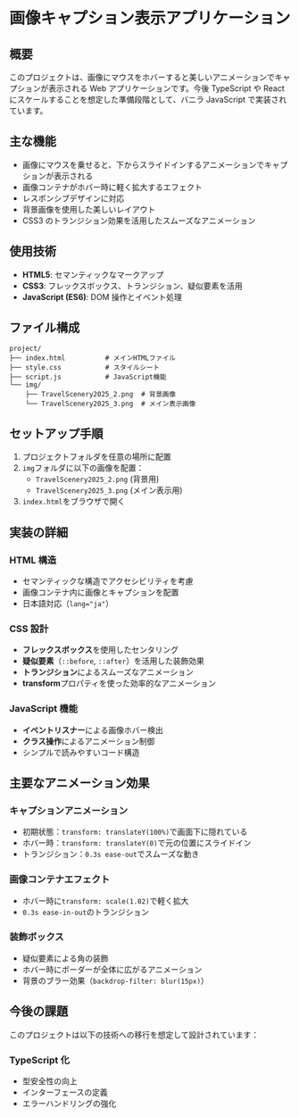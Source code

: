 # 画像キャプション表示アプリケーション

## 概要

このプロジェクトは、画像にマウスをホバーすると美しいアニメーションでキャプションが表示される Web アプリケーションです。今後 TypeScript や React にスケールすることを想定した準備段階として、バニラ JavaScript で実装されています。

## 主な機能

- 画像にマウスを乗せると、下からスライドインするアニメーションでキャプションが表示される
- 画像コンテナがホバー時に軽く拡大するエフェクト
- レスポンシブデザインに対応
- 背景画像を使用した美しいレイアウト
- CSS3 のトランジション効果を活用したスムーズなアニメーション

## 使用技術

- **HTML5**: セマンティックなマークアップ
- **CSS3**: フレックスボックス、トランジション、疑似要素を活用
- **JavaScript (ES6)**: DOM 操作とイベント処理

## ファイル構成

```
project/
├── index.html          # メインHTMLファイル
├── style.css           # スタイルシート
├── script.js           # JavaScript機能
└── img/
    ├── TravelScenery2025_2.png  # 背景画像
    └── TravelScenery2025_3.png  # メイン表示画像
```

## セットアップ手順

1. プロジェクトフォルダを任意の場所に配置
2. `img`フォルダに以下の画像を配置：
   - `TravelScenery2025_2.png` (背景用)
   - `TravelScenery2025_3.png` (メイン表示用)
3. `index.html`をブラウザで開く

## 実装の詳細

### HTML 構造

- セマンティックな構造でアクセシビリティを考慮
- 画像コンテナ内に画像とキャプションを配置
- 日本語対応（`lang="ja"`）

### CSS 設計

- **フレックスボックス**を使用したセンタリング
- **疑似要素**（`::before`, `::after`）を活用した装飾効果
- **トランジション**によるスムーズなアニメーション
- **transform**プロパティを使った効率的なアニメーション

### JavaScript 機能

- **イベントリスナー**による画像ホバー検出
- **クラス操作**によるアニメーション制御
- シンプルで読みやすいコード構造

## 主要なアニメーション効果

### キャプションアニメーション

- 初期状態：`transform: translateY(100%)`で画面下に隠れている
- ホバー時：`transform: translateY(0)`で元の位置にスライドイン
- トランジション：`0.3s ease-out`でスムーズな動き

### 画像コンテナエフェクト

- ホバー時に`transform: scale(1.02)`で軽く拡大
- `0.3s ease-in-out`のトランジション

### 装飾ボックス

- 疑似要素による角の装飾
- ホバー時にボーダーが全体に広がるアニメーション
- 背景のブラー効果（`backdrop-filter: blur(15px)`）

## 今後の課題

このプロジェクトは以下の技術への移行を想定して設計されています：

### TypeScript 化

- 型安全性の向上
- インターフェースの定義
- エラーハンドリングの強化
